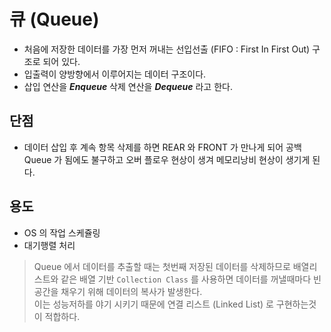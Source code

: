 # 큐 (Queue)

* 처음에 저장한 데이터를 가장 먼저 꺼내는 선입선출 (FIFO : First In First Out) 구조로 되어 있다.
* 입출력이 양방향에서 이루어지는 데이터 구조이다.
* 삽입 연산을 _**Enqueue**_ 삭제 연산을 _**Dequeue**_ 라고 한다.

## 단점

* 데이터 삽입 후 계속 항목 삭제를 하면 REAR 와 FRONT 가 만나게 되어 공백 Queue 가 됨에도 불구하고 오버 플로우 현상이 생겨 메모리낭비 현상이 생기게 된다.

## 용도

* OS 의 작업 스케쥴링
* 대기행렬 처리

> Queue 에서 데이터를 추출할 때는 첫번째 저장된 데이터를 삭제하므로 배열리스트와 같은 배열 기반 `Collection Class` 를 사용하면 데이터를 꺼낼때마다 빈공간을 채우기 위해 데이터의 복사가 발생한다.  
> 이는 성능저하를 야기 시키기 때문에 연결 리스트 (Linked List) 로 구현하는것이 적합하다.